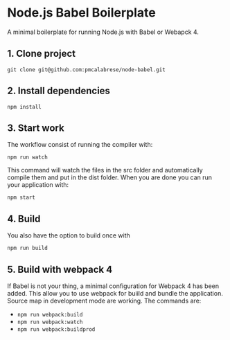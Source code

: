 # Node.js Babel Boilerplate
A minimal boilerplate for running Node.js with Babel or Webapck 4.

## 1. Clone project

    git clone git@github.com:pmcalabrese/node-babel.git

## 2. Install dependencies

    npm install

## 3. Start work

The workflow consist of running the compiler with:

    npm run watch

This command will watch the files in the src folder and automatically compile them and put in the dist folder.
When you are done you can run your application with:

    npm start

## 4. Build

You also have the option to build once with

    npm run build

## 5. Build with webpack 4

If Babel is not your thing, a minimal configuration for Webpack 4 has been added. This allow you to use webpack for buiild and bundle the application. Source map in development mode are working.
The commands are:
- `npm run webpack:build`
- `npm run webpack:watch`
- `npm run webpack:buildprod`